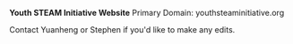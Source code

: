 **Youth STEAM Initiative Website**
Primary Domain: youthsteaminitiative.org

Contact Yuanheng or Stephen if you'd like to make any edits.
